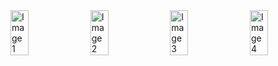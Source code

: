 <div style="display: flex; justify-content: space-between; width: 100%;">
  <img src="https://github.com/user-attachments/assets/944c0fd2-984e-4c56-bb6c-188331600ff2" alt="Image 1" style="width: 24%; object-fit: cover;">
  <img src="https://github.com/user-attachments/assets/702bd90f-388a-48e6-a828-30ab908e8d32" alt="Image 2" style="width: 24%; object-fit: cover;">
  <img src="https://github.com/user-attachments/assets/a301ab7a-5908-4f03-9b94-31c6ae6b9bb4" alt="Image 3" style="width: 24%; object-fit: cover;">
  <img src="https://github.com/user-attachments/assets/36f6cacf-7c20-4486-b549-34b1fe71db56" alt="Image 4" style="width: 24%; object-fit: cover;">
</div>
